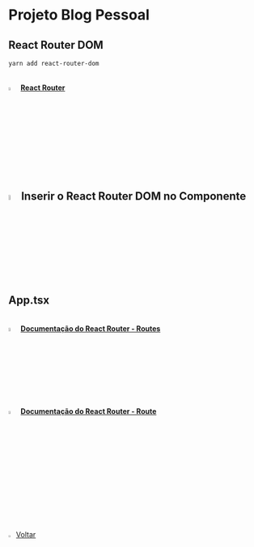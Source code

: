 <h1>Projeto Blog Pessoal</h1>



<h2>React Router DOM</h2>





```bash
yarn add react-router-dom
```



<br />

<div align="left"><img src="https://i.imgur.com/ey5iP4N.png" title="source: imgur.com" width="4%"/> <a href="https://reactrouter.com/en/main" target="_blank"><b>React Router</b></a></div>

<br />

<h2><img src="https://i.imgur.com/H9wEgsJ.png" title="source: imgur.com" width="5%"/>Inserir o React Router DOM no Componente App.tsx</h2>





<br />

<div align="left"><img src="https://i.imgur.com/ey5iP4N.png" title="source: imgur.com" width="4%"/> <a href="https://reactrouter.com/en/6.11.0/components/routes" target="_blank"><b>Documentação do React Router - Routes</b></a></div>

<div align="left"><img src="https://i.imgur.com/ey5iP4N.png" title="source: imgur.com" width="4%"/> <a href="https://reactrouter.com/en/6.11.0/route/route" target="_blank"><b>Documentação do React Router - Route</b></a></div>

<br />



<br /><br />
	
<div align="left"><a href="README.md"><img src="https://i.imgur.com/XMgF3gl.png" title="source: imgur.com" width="3%"/>Voltar</a></div>